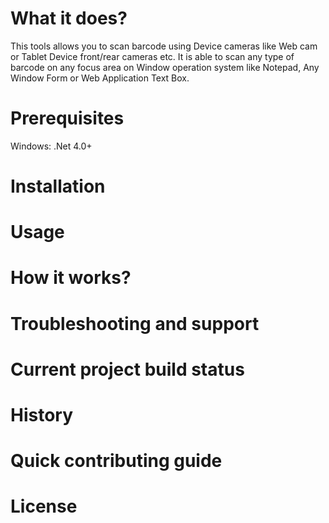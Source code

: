 # What it does?
This tools allows you to scan barcode using Device cameras like Web cam or Tablet Device front/rear cameras etc. 
It is able to scan any type of barcode on any focus area on Window operation system like Notepad, Any Window Form or Web Application
Text Box.

# Prerequisites
Windows: .Net 4.0+

# Installation


# Usage

# How it works?

# Troubleshooting and support

# Current project build status

# History

# Quick contributing guide

# License


